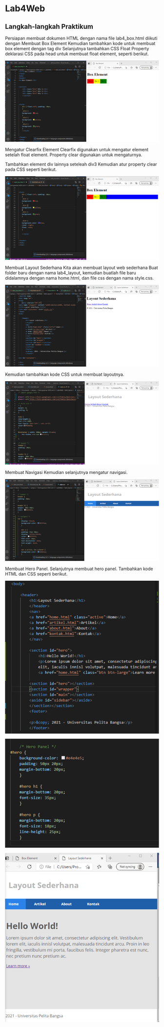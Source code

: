 # Lab4Web

## Langkah-langkah Praktikum
Persiapan membuat dokumen HTML dengan nama file lab4_box.html  diikuti dengan Membuat Box Element
Kemudian tambahkan kode untuk membuat box element dengan tag div Selanjutnya tambahkan CSS Float Property deklarasi CSS pada head untuk membuat float element, seperti berikut.

![gambar1](screenshoot/c1.png)


Mengatur Clearfix Element
Clearfix digunakan untuk mengatur element setelah float element. Property clear digunakan untuk mengaturnya.

Tambahkan element div lainnya seteleah div3 Kemudian atur property clear pada CSS seperti berikut.

![gambar2](screenshoot/c2.png)

Membuat Layout Sederhana
Kita akan membuat layout web sederhana 
Buat folder baru dengan nama lab4_layout, kemudian buatlah file baru didalamnya dengan nama
home.html, dan file css dengan nama style.css.

![gambar3](screenshoot/c3.png)

Kemudian tambahkan kode CSS untuk membuat layoutnya.


![gambar4](screenshoot/c4.png)

Membuat Navigasi
Kemudian selanjutnya mengatur navigasi.

![gambar5](screenshoot/c5.png)

Membuat Hero Panel.
Selanjutnya membuat hero panel. Tambahkan kode HTML dan CSS seperti berikut.

![gambar6](screenshoot/c6.png)

![gambar7](screenshoot/c7.png)

![gambar8](screenshoot/c8.png)
